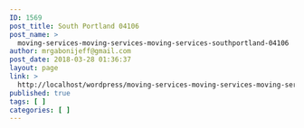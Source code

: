```yaml
---
ID: 1569
post_title: South Portland 04106
post_name: >
  moving-services-moving-services-moving-services-southportland-04106
author: mrgabonijeff@gmail.com
post_date: 2018-03-28 01:36:37
layout: page
link: >
  http://localhost/wordpress/moving-services-moving-services-moving-services-southportland-04106/
published: true
tags: [ ]
categories: [ ]
---
```

